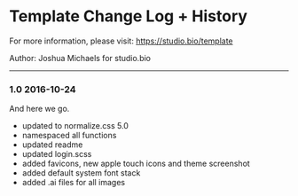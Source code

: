 # Template Change Log + History

For more information, please visit: https://studio.bio/template

Author: Joshua Michaels for studio.bio

*******************************************************************

### 1.0 2016-10-24
And here we go.

- updated to normalize.css 5.0
- namespaced all functions
- updated readme
- updated login.scss
- added favicons, new apple touch icons and theme screenshot
- added default system font stack
- added .ai files for all images